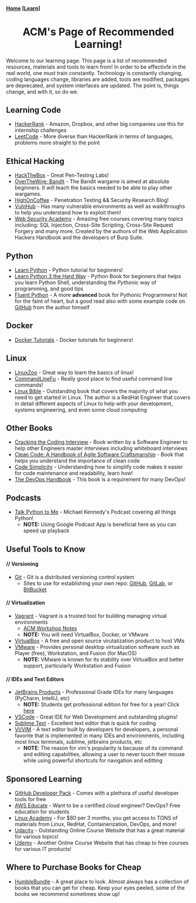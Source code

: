 #### [Home](https://tamusa-acm.github.io/) [[Learn](https://tamusa-acm.github.io/learn/)]

<center><h1>ACM's Page of Recommended Learning!</h1></center>

Welcome to our learning page. This page is a list of recommended resources, materials and tools to learn from! In order to be effectivfe in the real world, one must train constantly. Technology is constantly changing, coding languages change, libraries are added, tools are modified, packages are deprecated, and system interfaces are updated. The point is, things change, and with it, so do we.

## Learning Code
- [HackerRank](https://www.hackerrank.com/) - Amazon, Dropbox, and other big companies use this for internship challenges
- [LeetCode](https://leetcode.com/) - More diverse than HackerRank in terms of languages, problems more straight to the point

## Ethical Hacking
- [HackTheBox](https://www.hackthebox.eu/) - Great Pen-Testing Labs!
- [OverTheWire: Bandit](http://overthewire.org/wargames/bandit/) - The Bandit wargame is aimed at absolute beginners. It will teach the basics needed to be able to play other wargames.
- [HighOnCoffee](https://highon.coffee/) - Penetration Testing && Security Research Blog!
- [VulnHub](https://www.vulnhub.com/) - Has many vulnerable environments as well as walkthroughs to help you understand how to exploit them!
- [Web Security Academy](https://portswigger.net/web-security) - Amazing free courses covering many topics including: SQL Injection, Cross-Site Scripting, Cross-Site Request Forgery and many more. Created by the authors of the Web Application Hackers Handbook and the developers of Burp Suite.

## Python
- [Learn Python](https://www.youtube.com/playlist?list=PLi01XoE8jYohWFPpC17Z-wWhPOSuh8Er-) - Python tutorial for beginners!
- [Learn Python 3 the Hard Way](https://learnpythonthehardway.org/) - Python Book for beginners that helps you learn Python Shell, understanding the *Pythonic* way of programming, and good tips
- [Fluent Python](https://www.amazon.com/Fluent-Python-Concise-Effective-Programming/dp/1491946008) - A more **advanced** book for Pythonic Programmers! Not for the faint of heart, but a good read also with some example code on [GitHub](https://github.com/fluentpython) from the author himself

## Docker
- [Docker Tutorials](https://www.youtube.com/playlist?list=PLoYCgNOIyGAAzevEST2qm2Xbe3aeLFvLc) - Docker tutorials for beginners!

## Linux
- [LinuxZoo](https://linuxzoo.net/) - Great way to learn the basics of linux!
- [CommandLineFu](https://www.commandlinefu.com/commands/browse) - Really good place to find useful command line commands!
- [Linux Bible](https://www.wiley.com/en-us/Linux+Bible%2C+9th+Edition-p-9781118999875) - Outstanding book that covers the majority of what you need to get started in Linux. The author is a RedHat Engineer that covers in detail different aspects of Linux to help with your development, systems engineering, and even some cloud computing

## Other Books
- [Cracking the Coding Interview](http://www.crackingthecodinginterview.com/) - Book written by a Software Engineer to help other Engineers master interviews including whiteboard interviews
- [Clean Code: A Handbook of Agile Software Craftsmanship](https://www.investigatii.md/uploads/resurse/Clean_Code.pdf) - Book that helps you understand the importance of clean code
- [Code Simplicity](http://shop.oreilly.com/product/0636920022251.do) - Understanding how to simplify code makes it easier for code maintenance and readability, learn how!
- [The DevOps Handbook](https://itrevolution.com/book/the-devops-handbook/) - This book is a requirement for many DevOps!

## Podcasts
- [Talk Python to Me](https://talkpython.fm/) - Michael Kennedy's Podcast covering all things Python!
   - **NOTE:** Using Google Podcast App is beneficial here as you can speed up playback

## Useful Tools to Know
#### // Versioning
- [Git](https://git-scm.com/) - Git is a distributed versioning control system
   - Sites to use for establishing your own repo: [GitHub](https://github.com/), [GitLab](https://about.gitlab.com/), or [BitBucket](https://bitbucket.org/)
   
#### // Virtualization
- [Vagrant](https://www.vagrantup.com/) - Vagrant is a trusted tool for building managing virtual environments
   - [ACM Workshop Notes](https://github.com/TAMUSA-ACM/TAMUSA-ACM.github.io/blob/master/learn/Vagrant_Notes.txt)
   - **NOTE:** You will need VirtualBox, Docker, or VMware
- [VirtualBox](https://www.virtualbox.org/) - A free and open source virutalization product to host VMs
- [VMware](https://www.vmware.com/products/personal-desktop-virtualization.html) - Provides personal desktop virtualization software such as Player (free), Workstation, and Fusion (for MacOS)
   - **NOTE:** VMware is known for its stability over VirtualBox and better support, particularly Workstation and Fusion

#### // IDEs and Text Editors
- [JetBrains Products](https://www.jetbrains.com/) - Professional Grade IDEs for many languages (PyCharm, IntelliJ, etc)
   - **NOTE:** Students get professional edition for free for a year! Click [here](https://www.jetbrains.com/student/)
- [VSCode](https://code.visualstudio.com/) - Great IDE for Web Development and outstanding plugins!
- [Sublime Text](https://www.sublimetext.com/) - Excellent text editor that is quick for coding
- [VI/VIM](https://www.vim.org/) - A text editor built by developers for developers, a personal favorite that is implemented in many IDEs and environments, including most linux terminals, sublime, jetbrains products, etc
   - **NOTE**: The reason for vim's popularity is because of its command and editing capabilities, allowing a user to never touch their mouse while using powerful shortcuts for navigation and editting

## Sponsored Learning
- [GitHub Developer Pack](https://education.github.com/pack) - Comes with a plethora of useful developer tools for free
- [AWS Educate](https://aws.amazon.com/education/awseducate/) - Want to be a certified cloud engineer? DevOps? Free education for students
- [Linux Academy](https://linuxacademy.com/students) - For $80 per 3 months, you get access to TONS of materials from Linux, RedHat, Containerization, DevOps, and more!
- [Udacity](https://www.udacity.com/) - Outstanding Online Course Website that has a great material for various topics!
- [Udemy](https://www.udemy.com/) - Another Online Course Website that has cheap to free courses for various IT products!

## Where to Purchase Books for Cheap
- [HumbleBundle](https://www.humblebundle.com/) - A great place to look. Almost always has a collection of books that you can get for cheap. Keep your eyes peeled, some of the books we recommend sometimes show up!
